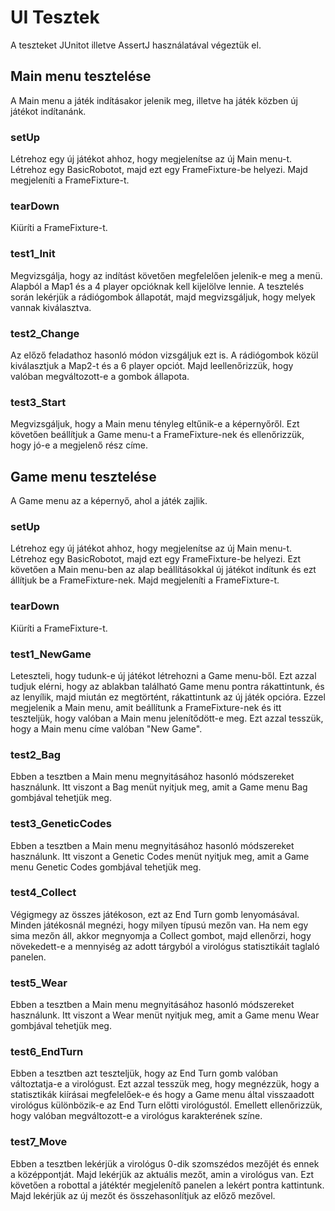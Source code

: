 # UI Tesztek

A teszteket JUnitot illetve AssertJ használatával végeztük el.

## Main menu tesztelése

A Main menu a játék indításakor jelenik meg,
illetve ha játék közben új játékot indítanánk.

### setUp

Létrehoz egy új játékot ahhoz, hogy megjelenítse az új Main menu-t.
Létrehoz egy BasicRobotot, majd ezt egy FrameFixture-be helyezi.
Majd megjeleníti a FrameFixture-t.

### tearDown

Kiüríti a FrameFixture-t.

### test1_Init

Megvizsgálja, hogy az indítást követően megfelelően jelenik-e meg a menü.
Alapból a Map1 és a 4 player opcióknak kell kijelölve lennie.
A tesztelés során lekérjük a rádiógombok állapotát, majd megvizsgáljuk, hogy melyek vannak kiválasztva.

### test2_Change

Az előző feladathoz hasonló módon vizsgáljuk ezt is. A rádiógombok közül kiválasztjuk a Map2-t és a 6 player opciót. Majd leellenőrizzük, hogy valóban megváltozott-e a gombok állapota.

### test3_Start

Megvizsgáljuk, hogy a Main menu tényleg eltűnik-e a képernyőről. Ezt követően beállítjuk a Game menu-t a FrameFixture-nek és ellenőrizzük, hogy jó-e a megjelenő rész címe.

## Game menu tesztelése

A Game menu az a képernyő, ahol a játék zajlik.

### setUp

Létrehoz egy új játékot ahhoz, hogy megjelenítse az új Main menu-t.
Létrehoz egy BasicRobotot, majd ezt egy FrameFixture-be helyezi.
Ezt követően a Main menu-ben az alap beállításokkal új játékot indítunk és
ezt állítjuk be a FrameFixture-nek. Majd megjeleníti a FrameFixture-t.

### tearDown

Kiüríti a FrameFixture-t.

### test1_NewGame

Leteszteli, hogy tudunk-e új játékot létrehozni a Game menu-ből.
Ezt azzal tudjuk elérni, hogy az ablakban található Game menu pontra rákattintunk,
és az lenyílik, majd miután ez megtörtént, rákattintunk az új játék opcióra. Ezzel
megjelenik a Main menu, amit beállítunk a FrameFixture-nek és itt teszteljük,
hogy valóban a Main menu jelenítődött-e meg. Ezt azzal tesszük, hogy a Main menu
címe valóban "New Game".

### test2_Bag

Ebben a tesztben a Main menu megnyitásához hasonló módszereket használunk.
Itt viszont a Bag menüt nyitjuk meg, amit a Game menu Bag gombjával tehetjük meg.

### test3_GeneticCodes

Ebben a tesztben a Main menu megnyitásához hasonló módszereket használunk.
Itt viszont a Genetic Codes menüt nyitjuk meg, amit a Game menu Genetic Codes gombjával
tehetjük meg.

### test4_Collect

Végigmegy az összes játékoson, ezt az End Turn gomb lenyomásával.
Minden játékosnál megnézi, hogy milyen típusú mezőn van. Ha nem egy sima mezőn
áll, akkor megnyomja a Collect gombot, majd ellenőrzi, hogy növekedett-e a
mennyiség az adott tárgyból a virológus statisztikáit taglaló panelen.

### test5_Wear

Ebben a tesztben a Main menu megnyitásához hasonló módszereket használunk.
Itt viszont a Wear menüt nyitjuk meg, amit a Game menu Wear gombjával
tehetjük meg.

### test6_EndTurn

Ebben a tesztben azt teszteljük, hogy az End Turn gomb valóban változtatja-e
a virológust. Ezt azzal tesszük meg, hogy megnézzük, hogy a statisztikák kiírásai
megfelelőek-e és hogy a Game menu által visszaadott virológus különbözik-e
az End Turn előtti virológustól. Emellett ellenőrizzük, hogy valóban
megváltozott-e a virológus karakterének színe.

### test7_Move

Ebben a tesztben lekérjük a virológus 0-dik szomszédos mezőjét és ennek a
középpontját. Majd lekérjük az aktuális mezőt, amin a virológus van.
Ezt követően a robottal a játéktér megjelenítő panelen a lekért pontra kattintunk.
Majd lekérjük az új mezőt és összehasonlítjuk az előző mezővel.
